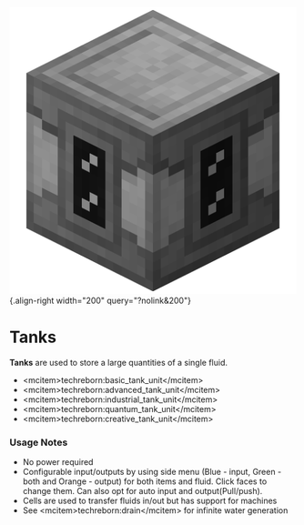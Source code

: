 ![Basic Tank Unit](/media/mods/techreborn/basic_tank_unit.png){.align-right width="200" query="?nolink&200"}

# Tanks

**Tanks** are used to store a large quantities of a single fluid.

- \<mcitem\>techreborn:basic_tank_unit\</mcitem\>
- \<mcitem\>techreborn:advanced_tank_unit\</mcitem\>
- \<mcitem\>techreborn:industrial_tank_unit\</mcitem\>
- \<mcitem\>techreborn:quantum_tank_unit\</mcitem\>
- \<mcitem\>techreborn:creative_tank_unit\</mcitem\>

### Usage Notes

- No power required
- Configurable input/outputs by using side menu (Blue - input, Green - both and Orange - output) for both items and fluid. Click faces to change them. Can also opt for auto input and output(Pull/push).
- Cells are used to transfer fluids in/out but has support for machines
- See \<mcitem\>techreborn:drain\</mcitem\> for infinite water generation
